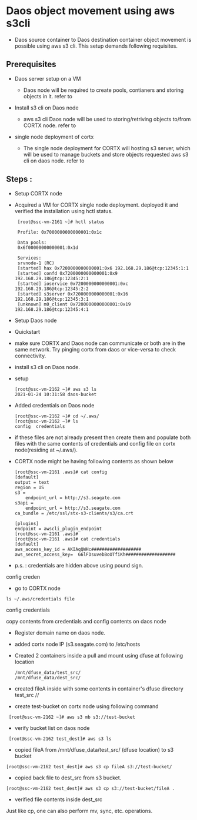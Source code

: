 # Daos object movement using aws s3cli

- Daos source container to Daos destination container object movement is possible using aws s3 cli. This setup demands following requisites.

## Prerequisites

* Daos server setup on a VM 
  
    - Daos node will be required to create pools, contianers and storing objects in it. refer to <TODO>

* Install s3 cli on Daos node

    - aws s3 cli Daos node will be used to storing/retriving objects to/from CORTX node. refer to <TODO>

* single node deployment of cortx

    - The single node deployment for CORTX will hosting s3 server, which will be used to manage buckets and store objects requested aws s3 cli on daos node. refer to <TODO>

## Steps :

* Setup CORTX node

 - Acquired a VM for CORTX single node deployment. deployed it and verified the installation using hctl status.

        [root@ssc-vm-2161 ~]# hctl status

        Profile: 0x7000000000000001:0x1c

        Data pools:
        0x6f00000000000001:0x1d

        Services:
        srvnode-1 (RC)
        [started] hax 0x7200000000000001:0x6 192.168.29.186@tcp:12345:1:1
        [started] confd 0x7200000000000001:0x9 192.168.29.186@tcp:12345:2:1
        [started] ioservice 0x7200000000000001:0xc 192.168.29.186@tcp:12345:2:2
        [started] s3server 0x7200000000000001:0x16 192.168.29.186@tcp:12345:3:1
        [unknown] m0_client 0x7200000000000001:0x19 192.168.29.186@tcp:12345:4:1

* Setup Daos node

- Quickstart <TODO>
  
- make sure CORTX and Daos node can communicate or both are in the same network. Try pinging cortx from daos or vice-versa to check connectivity.

* install s3 cli on Daos node.

- setup <TODO>

      [root@ssc-vm-2162 ~]# aws s3 ls
      2021-01-24 10:31:58 daos-bucket

* Added credentials on Daos node

      [root@ssc-vm-2162 ~]# cd ~/.aws/
      [root@ssc-vm-2162 ~]# ls
      config  credentials

- if these files are not already present then create them and populate both files with the same contents of credentials and config file on cortx node(residing at ~/.aws/).

- CORTX node might be having following contents as shown below

      [root@ssc-vm-2161 .aws]# cat config
      [default]
      output = text
      region = US
      s3 =
          endpoint_url = http://s3.seagate.com
      s3api =
          endpoint_url = http://s3.seagate.com
      ca_bundle = /etc/ssl/stx-s3-clients/s3/ca.crt

      [plugins]
      endpoint = awscli_plugin_endpoint
      [root@ssc-vm-2161 .aws]#
      [root@ssc-vm-2161 .aws]# cat credentials
      [default]
      aws_access_key_id = AKIAqQWHc###################
      aws_secret_access_key=  G6lFDsuvebBoOTfiKh###################

- p.s. : credentials are hidden above using pound sign.

config creden

- go to CORTX node

`ls ~/.aws/credentials file`

config credentials

copy contents from credentials and config contents on daos node



* Register domain name on daos node.

- added cortx node IP (s3.seagate.com) to /etc/hosts

* Created 2 containers inside a pull and mount using dfuse at following location

      /mnt/dfuse_data/test_src/
      /mnt/dfuse_data/dest_src/

* created fileA inside with some contents in container's dfuse directory test_src //

* create test-bucket on cortx node using following command

` [root@ssc-vm-2162 ~]# aws s3 mb s3://test-bucket`

* verify bucket list on daos node

` [root@ssc-vm-2162 test_dest]# aws s3 ls`

* copied fileA from /mnt/dfuse_data/test_src/ (dfuse location) to s3 bucket

`[root@ssc-vm-2162 test_dest]# aws s3 cp fileA s3://test-bucket/`

* copied back file to dest_src from s3 bucket.

`[root@ssc-vm-2162 test_dest]# aws s3 cp s3://test-bucket/fileA .`

* verified file contents inside dest_src

Just like cp, one can also perform mv, sync, etc. operations.
